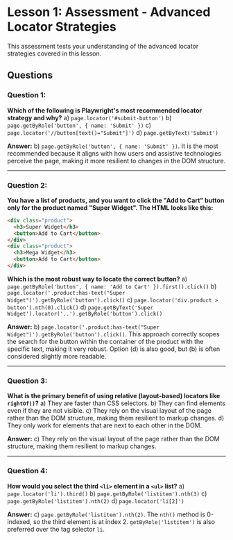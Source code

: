 # Lesson 1: Assessment - Advanced Locator Strategies

This assessment tests your understanding of the advanced locator strategies covered in this lesson.

## Questions

### Question 1:
**Which of the following is Playwright's most recommended locator strategy and why?**
a) `page.locator('#submit-button')`
b) `page.getByRole('button', { name: 'Submit' })`
c) `page.locator('//button[text()="Submit"]')`
d) `page.getByText('Submit')`

**Answer:**
b) `page.getByRole('button', { name: 'Submit' })`. It is the most recommended because it aligns with how users and assistive technologies perceive the page, making it more resilient to changes in the DOM structure.

---

### Question 2:
**You have a list of products, and you want to click the "Add to Cart" button only for the product named "Super Widget". The HTML looks like this:**

```html
<div class="product">
  <h3>Super Widget</h3>
  <button>Add to Cart</button>
</div>
<div class="product">
  <h3>Mega Widget</h3>
  <button>Add to Cart</button>
</div>
```

**Which is the most robust way to locate the correct button?**
a) `page.getByRole('button', { name: 'Add to Cart' }).first().click()`
b) `page.locator('.product:has-text("Super Widget")').getByRole('button').click()`
c) `page.locator('div.product > button').nth(0).click()`
d) `page.getByText('Super Widget').locator('..').getByRole('button').click()`

**Answer:**
b) `page.locator('.product:has-text("Super Widget")').getByRole('button').click()`. This approach correctly scopes the search for the button within the container of the product with the specific text, making it very robust. Option (d) is also good, but (b) is often considered slightly more readable.

---

### Question 3:
**What is the primary benefit of using relative (layout-based) locators like `rightOf()`?**
a) They are faster than CSS selectors.
b) They can find elements even if they are not visible.
c) They rely on the visual layout of the page rather than the DOM structure, making them resilient to markup changes.
d) They only work for elements that are next to each other in the DOM.

**Answer:**
c) They rely on the visual layout of the page rather than the DOM structure, making them resilient to markup changes.

---

### Question 4:
**How would you select the third `<li>` element in a `<ul>` list?**
a) `page.locator('li').third()`
b) `page.getByRole('listitem').nth(3)`
c) `page.getByRole('listitem').nth(2)`
d) `page.locator('li[2]')`

**Answer:**
c) `page.getByRole('listitem').nth(2)`. The `nth()` method is 0-indexed, so the third element is at index 2. `getByRole('listitem')` is also preferred over the tag selector `li`.